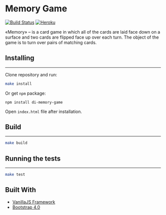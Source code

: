 # Memory Game
[![Build Status](https://travis-ci.org/dicodingru/memory-game.svg?branch=master)](https://travis-ci.org/dicodingru/memory-game)
[![Heroku](https://heroku-badge.herokuapp.com/?app=still-mesa-79200)](https://still-mesa-79200.herokuapp.com/)

«Memory» – is a card game in which all of the cards are laid face down on a surface and two cards are flipped face up over each turn. The object of the game is to turn over pairs of matching cards.

## Installing
---

Clone repository and run:

```bash
make install
```

Or get `npm` package:

```
npm install di-memory-game
```

Open `index.html` file after installation.

## Build
---

```bash
make build
```

## Running the tests
---

```bash
make test
```

## Built With

- [VanillaJS Framework](http://vanilla-js.com/)
- [Bootstrap 4.0](https://getbootstrap.com/)
